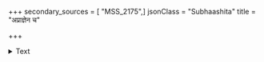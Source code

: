 +++
secondary_sources = [ "MSS_2175",]
jsonClass = "Subhaashita"
title = "अप्राज्ञेन च"

+++

<details><summary>Text</summary>

अप्राज्ञेन च कातरेण च गुणः स्याद् भक्तियुक्तेन कः प्रज्ञाविक्रमशालिनोऽपि हि भवेत् किं भक्तिहीनात् फलम्।  
प्रज्ञाविक्रमभक्तयः समुदिता येषां गुणा भूतये ते भृत्या नृपतेः कलत्रमितरे संपत्सु चापत्सु च॥
</details>
